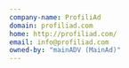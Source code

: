 ```yaml
---
company-name: ProfiliAd
domain: profiliad.com
home: http://profiliad.com/
email: info@profiliad.com
owned-by: "mainADV (MainAd)"
---
```




